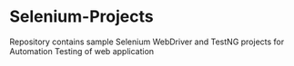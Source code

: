 # Selenium-Projects
Repository contains sample Selenium WebDriver and TestNG projects for Automation Testing of web application
